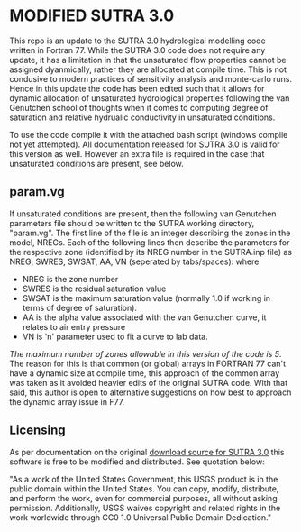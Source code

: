 # MODIFIED SUTRA 3.0 

This repo is an update to the SUTRA 3.0 hydrological modelling code written in Fortran 77. While the SUTRA 3.0 
code does not require any update, it has a limitation in that the unsaturated flow properties cannot be assigned 
dyanmically, rather they are allocated at compile time. This is not condusive to modern practices of sensitivity 
analysis and monte-carlo runs.  Hence in this update the code has been edited such that it allows for dynamic allocation 
of unsaturated hydrological properties following the van Genutchen school of thoughts when it comes to computing degree of 
saturation and relative hydrualic conductivity in unsaturated conditions. 

To use the code compile it with the attached bash script (windows compile not yet attempted). All documentation 
released for SUTRA 3.0 is valid for this version as well. However an extra file is required in the case that 
unsaturated conditions are present, see below. 

## param.vg 
If unsaturated conditions are present, then the following van Genutchen parameters file should be written to 
the SUTRA working directory, "param.vg". The first line of the file is an integer describing the zones in the 
model, NREGs. Each of the following lines then describe the parameters for the respective zone (identified by its 
NREG number in the SUTRA.inp file) as NREG, SWRES, SWSAT, AA, VN (seperated by tabs/spaces): where
- NREG is the zone number 
- SWRES is the residual saturation value 
- SWSAT is the maximum saturation value (normally 1.0 if working in terms of degree of saturation). 
- AA is the alpha value associated with the van Genutchen curve, it relates to air entry pressure
- VN is 'n' parameter used to fit a curve to lab data. 
	 
*The maximum number of zones allowable in this version of the code is 5*. The reason for this is that common 
(or global) arrays in FORTRAN 77 can't have a dynamic size at compile time, this approach of the common array was 
taken as it avoided heavier edits of the original SUTRA code. With that said, this author is open
to alternative suggestions on how best to approach the dynamic array issue in F77. 

## Licensing 
As per documentation on the original [download source for SUTRA 3.0](https://www.usgs.gov/software/sutra-a-model-2d-or-3d-saturated-unsaturated-variable-density-ground-water-flow-solute-or) this software is free to be modified and distributed. See quotation below: 

"As a work of the United States Government, this USGS product is in the public domain within the United States. You can copy, modify, distribute, and perform the work, even for commercial purposes, all without asking permission. Additionally, USGS waives copyright and related rights in the work worldwide through CC0 1.0 Universal Public Domain Dedication." 
